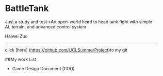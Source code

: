 # BattleTank
Just a study and test->An open-world head to head tank fight with simple AI, terrain, and advanced control system 

Haiwei Zuo

---
click [here] (https://github.com/UCLSummerProject)to my git

##My work List
* Game Design Document (GDD)

